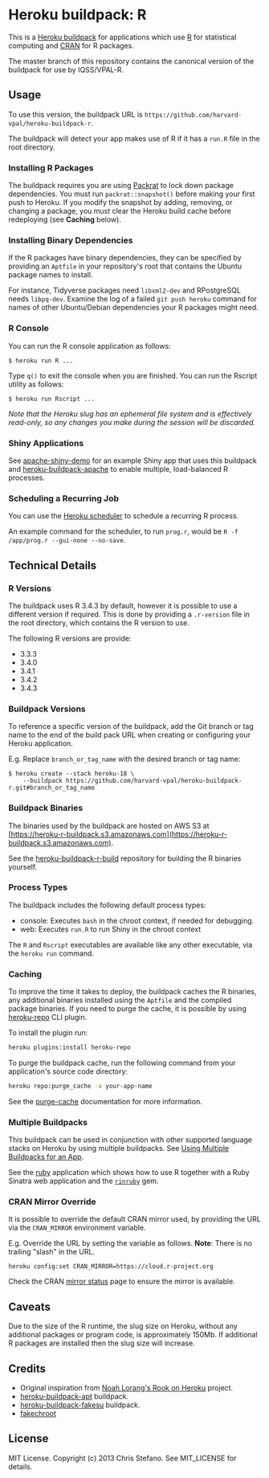 # Heroku buildpack: R

This is a [Heroku buildpack](https://devcenter.heroku.com/articles/buildpacks) for applications which use
[R](https://www.r-project.org/) for statistical computing and [CRAN](https://cran.r-project.org/) for R packages.

The master branch of this repository contains the canonical version of the buildpack for use by IQSS/VPAL-R.

## Usage

To use this version, the buildpack URL is `https://github.com/harvard-vpal/heroku-buildpack-r`.

The buildpack will detect your app makes use of R if it has a `run.R` file in the root directory.

### Installing R Packages

The buildpack requires you are using [Packrat](https://github.com/rstudio/packrat) to lock down package dependencies. You must run `packrat::snapshot()` before making your first push to Heroku. If you modify the snapshot by adding, removing, or changing a package, you must clear the Heroku build cache before redeploying (see **Caching** below).

### Installing Binary Dependencies

If the R packages have binary dependencies, they can be specified by providing an `Aptfile` in your repository's root that contains the Ubuntu package names to install.

For instance, Tidyverse packages need `libxml2-dev` and RPostgreSQL needs `libpq-dev`. Examine the log of a failed `git push heroku` command for names of other Ubuntu/Debian dependencies your R packages might need.

### R Console

You can run the R console application as follows:

```
$ heroku run R ...
```

Type `q()` to exit the console when you are finished. You can run the Rscript utility as follows:

```
$ heroku run Rscript ...
```

_Note that the Heroku slug has an ephemeral file system and is effectively read-only, so any changes you make during the session will be discarded._

### Shiny Applications

See [apache-shiny-demo](https://github.com/harvard-vpal/apache-shiny-demo) for an example Shiny app that uses this buildpack and [heroku-buildpack-apache](https://github.com/harvard-vpal/heroku-buildpack-apache) to enable multiple, load-balanced R processes.

### Scheduling a Recurring Job

You can use the [Heroku scheduler](https://addons.heroku.com/scheduler) to schedule a recurring R process.

An example command for the scheduler, to run `prog.r`, would be `R -f /app/prog.r --gui-none --no-save`.

## Technical Details

### R Versions

The buildpack uses R 3.4.3 by default, however it is possible to use a different version if required. This is done by providing a `.r-version` file in the root directory, which contains the R version to use.

The following R versions are provide:

* 3.3.3
* 3.4.0
* 3.4.1
* 3.4.2
* 3.4.3

### Buildpack Versions

To reference a specific version of the buildpack, add the Git branch or tag name to the end of the build pack URL when creating or configuring your Heroku application.

E.g. Replace `branch_or_tag_name` with the desired branch or tag name:

```
$ heroku create --stack heroku-18 \
    --buildpack https://github.com/harvard-vpal/heroku-buildpack-r.git#branch_or_tag_name
```

### Buildpack Binaries

The binaries used by the buildpack are hosted on AWS S3 at [https://heroku-r-buildpack.s3.amazonaws.com](https://heroku-r-buildpack.s3.amazonaws.com).

See the [heroku-buildpack-r-build](https://github.com/virtualstaticvoid/heroku-buildpack-r-build) repository for building the R binaries yourself.

### Process Types

The buildpack includes the following default process types:

* console: Executes `bash` in the chroot context, if needed for debugging.
* web: Executes `run.R` to run Shiny in the chroot context

The `R` and `Rscript` executables are available like any other executable, via the `heroku run` command.

### Caching

To improve the time it takes to deploy, the buildpack caches the R binaries, any additional binaries installed using the `Aptfile` and the compiled package binaries. If you need to purge the cache, it is possible by using [heroku-repo](https://github.com/heroku/heroku-repo) CLI plugin.

To install the plugin run:

```bash
heroku plugins:install heroku-repo
```

To purge the buildpack cache, run the following command from your application's source code directory:

```bash
heroku repo:purge_cache -a your-app-name
```

See the [purge-cache](https://github.com/heroku/heroku-repo#purge-cache) documentation for more information.

### Multiple Buildpacks

This buildpack can be used in conjunction with other supported language stacks on Heroku by using multiple buildpacks. See [Using Multiple Buildpacks for an App](https://devcenter.heroku.com/articles/using-multiple-buildpacks-for-an-app).

See the [ruby](test/ruby) application which shows how to use R together with a Ruby Sinatra web application and the [`rinruby`](https://rubygems.org/gems/rinruby) gem.

### CRAN Mirror Override

It is possible to override the default CRAN mirror used, by providing the URL via the `CRAN_MIRROR` environment variable.

E.g. Override the URL by setting the variable as follows. **Note**: There is no trailing "slash" in the URL.

```
heroku config:set CRAN_MIRROR=https://cloud.r-project.org
```

Check the CRAN [mirror status](https://cran.r-project.org/mirmon_report.html) page to ensure the mirror is available.

## Caveats

Due to the size of the R runtime, the slug size on Heroku, without any additional packages or program code, is approximately 150Mb.
If additional R packages are installed then the slug size will increase.

## Credits

* Original inspiration from [Noah Lorang's Rook on Heroku](https://github.com/noahhl/rookonheroku) project.
* [heroku-buildpack-apt](https://elements.heroku.com/buildpacks/heroku/heroku-buildpack-apt) buildpack.
* [heroku-buildpack-fakesu](https://github.com/fabiokung/heroku-buildpack-fakesu) buildpack.
* [fakechroot](https://github.com/dex4er/fakechroot)

## License

MIT License. Copyright (c) 2013 Chris Stefano. See MIT_LICENSE for details.
